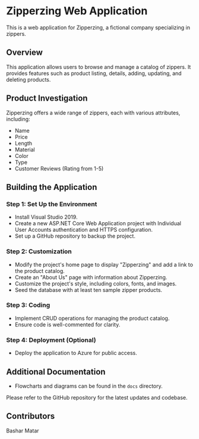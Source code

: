﻿# Zipperzing Web Application

This is a web application for Zipperzing, a fictional company specializing in zippers.

## Overview

This application allows users to browse and manage a catalog of zippers. It provides features such as product listing, details, adding, updating, and deleting products. 

## Product Investigation

Zipperzing offers a wide range of zippers, each with various attributes, including:
- Name
- Price
- Length
- Material
- Color
- Type
- Customer Reviews (Rating from 1-5)

## Building the Application

### Step 1: Set Up the Environment

- Install Visual Studio 2019.
- Create a new ASP.NET Core Web Application project with Individual User Accounts authentication and HTTPS configuration.
- Set up a GitHub repository to backup the project.

### Step 2: Customization

- Modify the project's home page to display "Zipperzing" and add a link to the product catalog.
- Create an "About Us" page with information about Zipperzing.
- Customize the project's style, including colors, fonts, and images.
- Seed the database with at least ten sample zipper products.

### Step 3: Coding

- Implement CRUD operations for managing the product catalog.
- Ensure code is well-commented for clarity.

### Step 4: Deployment (Optional)

- Deploy the application to Azure for public access.

## Additional Documentation

- Flowcharts and diagrams can be found in the `docs` directory.

Please refer to the GitHub repository for the latest updates and codebase.

## Contributors

Bashar Matar
